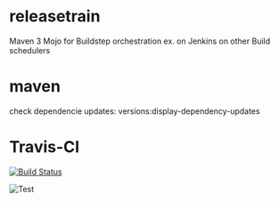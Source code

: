 # releasetrain
Maven 3 Mojo for Buildstep orchestration ex. on Jenkins on other Build schedulers

# maven
check dependencie updates:
versions:display-dependency-updates

# Travis-CI
[![Build Status](https://travis-ci.org/SchweizerischeBundesbahnen/releasetrain.svg?branch=master)](https://travis-ci.org/SchweizerischeBundesbahnen/releasetrain)

![Test]({{site.baseurl}}//2016-09-06%2018_13_23-localhost_8080_app.htm.png)
